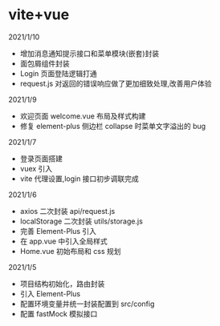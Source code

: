 # vite+vue

2021/1/10

- 增加消息通知提示接口和菜单模块(嵌套)封装
- 面包屑组件封装
- Login 页面登陆逻辑打通
- request.js 对返回的错误响应做了更加细致处理,改善用户体验

2021/1/9

- 欢迎页面 welcome.vue 布局及样式构建
- 修复 element-plus 侧边栏 collapse 时菜单文字溢出的 bug

2021/1/7

- 登录页面搭建
- vuex 引入
- vite 代理设置,login 接口初步调联完成

2021/1/6

- axios 二次封装 api/request.js
- localStorage 二次封装 utils/storage.js
- 完善 Element-Plus 引入
- 在 app.vue 中引入全局样式
- Home.vue 初始布局和 css 规划

2021/1/5

- 项目结构初始化，路由封装
- 引入 Element-Plus
- 配置环境变量并统一封装配置到 src/config
- 配置 fastMock 模拟接口
